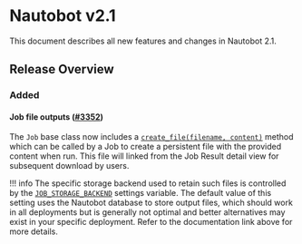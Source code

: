 # Nautobot v2.1

This document describes all new features and changes in Nautobot 2.1.

## Release Overview

### Added

#### Job file outputs ([#3352](https://github.com/nautobot/nautobot/issues/3352))

The `Job` base class now includes a [`create_file(filename, content)`](../development/jobs/index.md#file-output) method which can be called by a Job to create a persistent file with the provided content when run. This file will linked from the Job Result detail view for subsequent download by users.

!!! info
    The specific storage backend used to retain such files is controlled by the [`JOB_STORAGE_BACKEND`](../user-guide/administration/configuration/optional-settings.md#job_storage_backend) settings variable. The default value of this setting uses the Nautobot database to store output files, which should work in all deployments but is generally not optimal and better alternatives may exist in your specific deployment. Refer to the documentation link above for more details.
